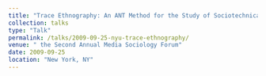 ```yaml
---
title: "Trace Ethnography: An ANT Method for the Study of Sociotechnical Networks"
collection: talks
type: "Talk"
permalink: /talks/2009-09-25-nyu-trace-ethnography/ 
venue: " the Second Annual Media Sociology Forum"
date: 2009-09-25
location: "New York, NY"
---
```

